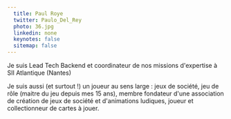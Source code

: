 ```yaml
---
  title: Paul Roye
  twitter: Paulo_Del_Rey
  photo: 36.jpg
  linkedin: none
  keynotes: false
  sitemap: false
---
```

Je suis Lead Tech Backend et coordinateur de nos missions d'expertise à SII Atlantique (Nantes)

Je suis aussi (et surtout !) un joueur au sens large : jeux de société, jeu de rôle (maitre du jeu depuis mes 15 ans), membre fondateur d'une association de création de jeux de société et d'animations ludiques, joueur et collectionneur de cartes à jouer.